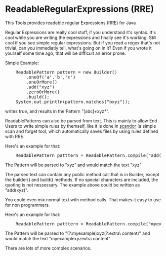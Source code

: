 # ReadableRegularExpressions (RRE)
This Tools provides readable regular Expressions (RRE) for Java

Regular Expressions are really cool stuff, if you understand it's syntax. It's cool while you are writing the expressions and finally see it's working. Still cool if you see simple regular expressions. But if you read a regex that's not trivial, can you immediatly tell, what's going on in it? Even if you wrote it yourself some time ago, that will be difficult an error prone.

Simple Example:
<pre>
    ReadablePattern pattern = new Builder()
        .oneOf('a','b','c')
        .oneOrMore()
        .add("xyz")
        .zeroOrMore()
        .build();
    System.out.println(pattern.matches("bxyz"));
</pre> 
writes true, and results in the Pattern "[abc]+xyz*".

ReadablePatterns can also be parsed from text. This is mainly to allow End Users to write simple rules by themself, like it is done in <a href="http://www.exware.de/scandor/en/index.html">scandor</a> (a simple scan and forget tool, which automatically saves files by using rules defined with RRE.

Here's an example for that:
<pre>
    ReadablePattern patttern = ReadablePattern.compile("add('xyz')");
</pre>
The Pattern will be parsed to "xyz" and would match the text "xyz"

The parsed text can contain any public method call that is in Builder, except the builder() and build() methods. If no special characters are included, the quoting is not nessessary. The example above could be written as "add(xyz)".

You could even mix normal text with method calls. That makes it easy to use for non programmers.

Here's an example for that:
<pre>
    ReadablePattern patttern = ReadablePattern.compile("myexample.add(xyz)extra content");
</pre>

The Pattern will be parsed to "(?:myexample)xyz(?:extra\ content)" and would match the text "myexamplexyzextra content"

There are lots of more complex scenarios.
